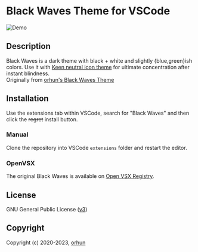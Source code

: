 # Black Waves Theme for VSCode

![Demo](https://raw.githubusercontent.com/orhun/Black-Waves/master/images/demo.jpg)

## Description

<!-- Eyes go brrr -->
Black Waves is a dark theme with black + white and slightly {blue,green}ish colors. Use it with [Keen neutral icon theme](https://marketplace.visualstudio.com/items?itemName=keenethics.keen-neutral-icon-theme) for ultimate concentration after instant blindness.  
Originally from [orhun's Black Waves Theme](https://github.com/orhun/Black-Waves)

## Installation

Use the extensions tab within VSCode, search for "Black Waves" and then click the <s>regret</s> install button.

### Manual

Clone the repository into VSCode `extensions` folder and restart the editor.

### OpenVSX

The original Black Waves is available on [Open VSX Registry](https://open-vsx.org/extension/orhun/black-waves).

## License

GNU General Public License ([v3](https://www.gnu.org/licenses/gpl.txt))

## Copyright

Copyright (c) 2020-2023, [orhun](https://www.github.com/orhun)
